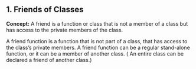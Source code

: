## 1. Friends of Classes

**Concept:** A friend is a function or class that is not a member of a class but has access to the private members of the class.

A friend function is a function that is not part of a class, that has access to the class’s private members. A friend function can be a regular stand-alone function, or it can be a member of another class. ( An entire class can be declared a friend of another class.)
